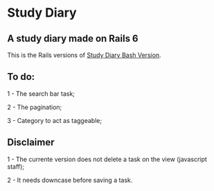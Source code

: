 # Study Diary
## A study diary made on Rails 6
This is the Rails versions of [Study Diary Bash Version](https://github.com/Pauloparakleto/aquecimento-iugu-study-diary).

## To do:
1 - The search bar task;

2 - The pagination;

3 - Category to act as taggeable;

## Disclaimer

1 - The currente version does not delete a task on the view (javascript staff);

2 - It needs downcase before saving a task.

